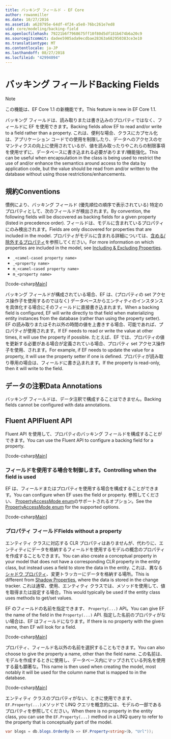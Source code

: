 ```yaml
---
title: バッキング フィールド - EF Core
author: rowanmiller
ms.date: 10/27/2016
ms.assetid: a628795e-64df-4f24-a5e8-76bc261e7ed8
uid: core/modeling/backing-field
ms.openlocfilehash: 79221b6f7968675ff10f80d5df181b674b6a20c9
ms.sourcegitcommit: dadee5905ada9ecdbae28363a682950383ce3e10
ms.translationtype: MT
ms.contentlocale: ja-JP
ms.lasthandoff: 08/27/2018
ms.locfileid: "42994094"
---
```

# <a name="backing-fields"></a><span data-ttu-id="d892a-102">バッキング フィールド</span><span class="sxs-lookup"><span data-stu-id="d892a-102">Backing Fields</span></span>

> [!NOTE]  
> <span data-ttu-id="d892a-103">この機能は、EF Core 1.1 の新機能です。</span><span class="sxs-lookup"><span data-stu-id="d892a-103">This feature is new in EF Core 1.1.</span></span>

<span data-ttu-id="d892a-104">バッキング フィールドは、読み取りまたは書き込みのプロパティではなく、フィールドに EF を使用できます。</span><span class="sxs-lookup"><span data-stu-id="d892a-104">Backing fields allow EF to read and/or write to a field rather than a property.</span></span> <span data-ttu-id="d892a-105">これは、便利な場合、クラスにカプセル化は、アプリケーション コードでの使用を制限したり、データへのアクセスのセマンティクスの向上に使用されているが、値を読み取ったりやこれらの制限事項を使用せずに、データベースに書き込まれる必要があります/機能強化。</span><span class="sxs-lookup"><span data-stu-id="d892a-105">This can be useful when encapsulation in the class is being used to restrict the use of and/or enhance the semantics around access to the data by application code, but the value should be read from and/or written to the database without using those restrictions/enhancements.</span></span>

## <a name="conventions"></a><span data-ttu-id="d892a-106">規約</span><span class="sxs-lookup"><span data-stu-id="d892a-106">Conventions</span></span>

<span data-ttu-id="d892a-107">慣例により、バッキング フィールド (優先順位の順序で表示されている) 特定のプロパティとして、次のフィールドが検出されます。</span><span class="sxs-lookup"><span data-stu-id="d892a-107">By convention, the following fields will be discovered as backing fields for a given property (listed in precedence order).</span></span> <span data-ttu-id="d892a-108">フィールドは、モデルに含まれているプロパティにのみ検出されます。</span><span class="sxs-lookup"><span data-stu-id="d892a-108">Fields are only discovered for properties that are included in the model.</span></span> <span data-ttu-id="d892a-109">プロパティがモデルに含まれる詳細については、[含める/除外するプロパティ](included-properties.md)を参照してください。</span><span class="sxs-lookup"><span data-stu-id="d892a-109">For more information on which properties are included in the model, see [Including & Excluding Properties](included-properties.md).</span></span>

* `_<camel-cased property name>`
* `_<property name>`
* `m_<camel-cased property name>`
* `m_<property name>`

[!code-csharp[Main](../../../samples/core/Modeling/Conventions/Samples/BackingField.cs#Sample)]

<span data-ttu-id="d892a-110">バッキング フィールドが構成されている場合、EF は、(プロパティの set アクセス操作子を使用するのではなく) データベースからエンティティのインスタンスを具体化する場合にそのフィールドに直接書き込まれます。</span><span class="sxs-lookup"><span data-stu-id="d892a-110">When a backing field is configured, EF will write directly to that field when materializing entity instances from the database (rather than using the property setter).</span></span> <span data-ttu-id="d892a-111">EF の読み取りまたはそれ以外の時間の値を上書きする場合、可能であれば、プロパティが使用されます。</span><span class="sxs-lookup"><span data-stu-id="d892a-111">If EF needs to read or write the value at other times, it will use the property if possible.</span></span> <span data-ttu-id="d892a-112">たとえば、EF では、プロパティの値を更新する必要がある場合が定義されている場合、プロパティ set アクセス操作子を使用、されます。</span><span class="sxs-lookup"><span data-stu-id="d892a-112">For example, if EF needs to update the value for a property, it will use the property setter if one is defined.</span></span> <span data-ttu-id="d892a-113">プロパティが読み取り専用の場合は、フィールドに書き込まれます。</span><span class="sxs-lookup"><span data-stu-id="d892a-113">If the property is read-only, then it will write to the field.</span></span>

## <a name="data-annotations"></a><span data-ttu-id="d892a-114">データの注釈</span><span class="sxs-lookup"><span data-stu-id="d892a-114">Data Annotations</span></span>

<span data-ttu-id="d892a-115">バッキング フィールドは、データ注釈で構成することはできません。</span><span class="sxs-lookup"><span data-stu-id="d892a-115">Backing fields cannot be configured with data annotations.</span></span>

## <a name="fluent-api"></a><span data-ttu-id="d892a-116">Fluent API</span><span class="sxs-lookup"><span data-stu-id="d892a-116">Fluent API</span></span>

<span data-ttu-id="d892a-117">Fluent API を使用して、プロパティのバッキング フィールドを構成することができます。</span><span class="sxs-lookup"><span data-stu-id="d892a-117">You can use the Fluent API to configure a backing field for a property.</span></span>

[!code-csharp[Main](../../../samples/core/Modeling/FluentAPI/Samples/BackingField.cs#Sample)]

### <a name="controlling-when-the-field-is-used"></a><span data-ttu-id="d892a-118">フィールドを使用する場合を制御します。</span><span class="sxs-lookup"><span data-stu-id="d892a-118">Controlling when the field is used</span></span>

<span data-ttu-id="d892a-119">EF は、フィールドまたはプロパティを使用する場合を構成することができます。</span><span class="sxs-lookup"><span data-stu-id="d892a-119">You can configure when EF uses the field or property.</span></span> <span data-ttu-id="d892a-120">参照してください、 [PropertyAccessMode enum](https://docs.microsoft.com/dotnet/api/microsoft.entityframeworkcore.propertyaccessmode)のサポートされるオプション。</span><span class="sxs-lookup"><span data-stu-id="d892a-120">See the [PropertyAccessMode enum](https://docs.microsoft.com/dotnet/api/microsoft.entityframeworkcore.propertyaccessmode) for the supported options.</span></span>

[!code-csharp[Main](../../../samples/core/Modeling/FluentAPI/Samples/BackingFieldAccessMode.cs#Sample)]

### <a name="fields-without-a-property"></a><span data-ttu-id="d892a-121">プロパティ フィールド</span><span class="sxs-lookup"><span data-stu-id="d892a-121">Fields without a property</span></span>

<span data-ttu-id="d892a-122">エンティティ クラスに対応する CLR プロパティはありませんが、代わりに、エンティティにデータを格納するフィールドを使用するモデルの概念のプロパティを作成することもできます。</span><span class="sxs-lookup"><span data-stu-id="d892a-122">You can also create a conceptual property in your model that does not have a corresponding CLR property in the entity class, but instead uses a field to store the data in the entity.</span></span> <span data-ttu-id="d892a-123">これは、異なる[シャドウ プロパティ](shadow-properties.md)、変更トラッカーにデータを格納する場所。</span><span class="sxs-lookup"><span data-stu-id="d892a-123">This is different from [Shadow Properties](shadow-properties.md), where the data is stored in the change tracker.</span></span> <span data-ttu-id="d892a-124">これは通常、使用、エンティティ クラスでは、メソッドを使用して、値を取得または設定する場合。</span><span class="sxs-lookup"><span data-stu-id="d892a-124">This would typically be used if the entity class uses methods to get/set values.</span></span>

<span data-ttu-id="d892a-125">EF のフィールドの名前を指定できます、 `Property(...)` API。</span><span class="sxs-lookup"><span data-stu-id="d892a-125">You can give EF the name of the field in the `Property(...)` API.</span></span> <span data-ttu-id="d892a-126">指定した名前のプロパティがない場合は、EF はフィールドになります。</span><span class="sxs-lookup"><span data-stu-id="d892a-126">If there is no property with the given name, then EF will look for a field.</span></span>

[!code-csharp[Main](../../../samples/core/Modeling/FluentAPI/Samples/BackingFieldNoProperty.cs#Sample)]

<span data-ttu-id="d892a-127">プロパティ、フィールド名以外の名前を選択することもできます。</span><span class="sxs-lookup"><span data-stu-id="d892a-127">You can also choose to give the property a name, other than the field name.</span></span> <span data-ttu-id="d892a-128">この名前は、モデルを作成するときに使用し、データベース内にマップされている列名を使用する最も顕著な。</span><span class="sxs-lookup"><span data-stu-id="d892a-128">This name is then used when creating the model, most notably it will be used for the column name that is mapped to in the database.</span></span>

[!code-csharp[Main](../../../samples/core/Modeling/FluentAPI/Samples/BackingFieldConceptualProperty.cs#Sample)]

<span data-ttu-id="d892a-129">エンティティ クラスのプロパティがない、ときに使用できます、`EF.Property(...)`メソッドで LINQ クエリを概念的には、モデルの一部であるプロパティを参照してください。</span><span class="sxs-lookup"><span data-stu-id="d892a-129">When there is no property in the entity class, you can use the `EF.Property(...)` method in a LINQ query to refer to the property that is conceptually part of the model.</span></span>

``` csharp
var blogs = db.blogs.OrderBy(b => EF.Property<string>(b, "Url"));
```
